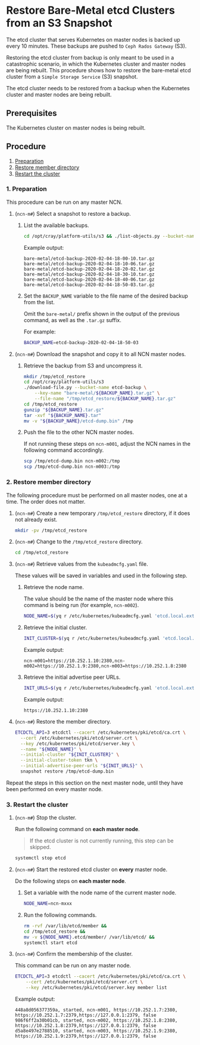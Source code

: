 # Restore Bare-Metal etcd Clusters from an S3 Snapshot

The etcd cluster that serves Kubernetes on master nodes is backed up every 10 minutes. These backups are pushed to `Ceph Rados Gateway` \(S3\).

Restoring the etcd cluster from backup is only meant to be used in a catastrophic scenario, in which the Kubernetes cluster and master nodes are being rebuilt.
This procedure shows how to restore the bare-metal etcd cluster from a `Simple Storage Service` \(S3\) snapshot.

The etcd cluster needs to be restored from a backup when the Kubernetes cluster and master nodes are being rebuilt.

## Prerequisites

The Kubernetes cluster on master nodes is being rebuilt.

## Procedure

1. [Preparation](#1-preparation)
1. [Restore member directory](#2-restore-member-directory)
1. [Restart the cluster](#3-restart-the-cluster)

### 1. Preparation

This procedure can be run on any master NCN.

1. (`ncn-m#`) Select a snapshot to restore a backup.

    1. List the available backups.

        ```bash
        cd /opt/cray/platform-utils/s3 && ./list-objects.py --bucket-name etcd-backup
        ```

        Example output:

        ```text
        bare-metal/etcd-backup-2020-02-04-18-00-10.tar.gz
        bare-metal/etcd-backup-2020-02-04-18-10-06.tar.gz
        bare-metal/etcd-backup-2020-02-04-18-20-02.tar.gz
        bare-metal/etcd-backup-2020-02-04-18-30-10.tar.gz
        bare-metal/etcd-backup-2020-02-04-18-40-06.tar.gz
        bare-metal/etcd-backup-2020-02-04-18-50-03.tar.gz
        ```

    1. Set the `BACKUP_NAME` variable to the file name of the desired backup from the list.

        Omit the `bare-metal/` prefix shown in the output of the previous command, as well as the `.tar.gz` suffix.

        For example:

        ```bash
        BACKUP_NAME=etcd-backup-2020-02-04-18-50-03
        ```

1. (`ncn-m#`) Download the snapshot and copy it to all NCN master nodes.

    1. Retrieve the backup from S3 and uncompress it.

        ```bash
        mkdir /tmp/etcd_restore
        cd /opt/cray/platform-utils/s3
        ./download-file.py --bucket-name etcd-backup \
            --key-name "bare-metal/${BACKUP_NAME}.tar.gz" \
            --file-name "/tmp/etcd_restore/${BACKUP_NAME}.tar.gz"
        cd /tmp/etcd_restore
        gunzip "${BACKUP_NAME}.tar.gz"
        tar -xvf "${BACKUP_NAME}.tar"
        mv -v "${BACKUP_NAME}/etcd-dump.bin" /tmp
        ```

    1. Push the file to the other NCN master nodes.

        If not running these steps on `ncn-m001`, adjust the NCN names in the following command accordingly.

        ```bash
        scp /tmp/etcd-dump.bin ncn-m002:/tmp
        scp /tmp/etcd-dump.bin ncn-m003:/tmp
        ```

### 2. Restore member directory

The following procedure must be performed on all master nodes, one at a time. The order does not matter.

1. (`ncn-m#`) Create a new temporary `/tmp/etcd_restore` directory, if it does not already exist.

    ```bash
    mkdir -pv /tmp/etcd_restore
    ```

1. (`ncn-m#`) Change to the `/tmp/etcd_restore` directory.

    ```bash
    cd /tmp/etcd_restore
    ```

1. (`ncn-m#`) Retrieve values from the `kubeadmcfg.yaml` file.

    These values will be saved in variables and used in the following step.

    1. Retrieve the node name.

        The value should be the name of the master node where this command is being run (for example, `ncn-m002`).

        ```bash
        NODE_NAME=$(yq r /etc/kubernetes/kubeadmcfg.yaml 'etcd.local.extraArgs.name') ; echo "${NODE_NAME}"
        ```

    1. Retrieve the initial cluster.

        ```bash
        INIT_CLUSTER=$(yq r /etc/kubernetes/kubeadmcfg.yaml 'etcd.local.extraArgs.initial-cluster'); echo "${INIT_CLUSTER}"
        ```

        Example output:

        ```text
        ncn-m001=https://10.252.1.10:2380,ncn-m002=https://10.252.1.9:2380,ncn-m003=https://10.252.1.8:2380
        ```

    1. Retrieve the initial advertise peer URLs.

        ```bash
        INIT_URLS=$(yq r /etc/kubernetes/kubeadmcfg.yaml 'etcd.local.extraArgs.initial-advertise-peer-urls'); echo "${INIT_URLS}"
        ```

        Example output:

        ```text
        https://10.252.1.10:2380
        ```

1. (`ncn-m#`) Restore the member directory.

    ```bash
    ETCDCTL_API=3 etcdctl --cacert /etc/kubernetes/pki/etcd/ca.crt \
      --cert /etc/kubernetes/pki/etcd/server.crt \
      --key /etc/kubernetes/pki/etcd/server.key \
      --name "${NODE_NAME}" \
      --initial-cluster "${INIT_CLUSTER}" \
      --initial-cluster-token tkn \
      --initial-advertise-peer-urls "${INIT_URLS}" \
      snapshot restore /tmp/etcd-dump.bin
    ```

Repeat the steps in this section on the next master node, until they have been performed on every master node.

### 3. Restart the cluster

1. (`ncn-m#`) Stop the cluster.

    Run the following command on **each master node**.

    > If the etcd cluster is not currently running, this step can be skipped.

    ```bash
    systemctl stop etcd
    ```

1. (`ncn-m#`) Start the restored etcd cluster on **every** master node.

    Do the following steps on **each master node**.

    1. Set a variable with the node name of the current master node.

        ```bash
        NODE_NAME=ncn-mxxx
        ```

    1. Run the following commands.

        ```bash
        rm -rvf /var/lib/etcd/member &&
        cd /tmp/etcd_restore &&
        mv -v ${NODE_NAME}.etcd/member/ /var/lib/etcd/ &&
        systemctl start etcd
        ```

1. (`ncn-m#`) Confirm the membership of the cluster.

    This command can be run on any master node.

    ```bash
    ETCDCTL_API=3 etcdctl --cacert /etc/kubernetes/pki/etcd/ca.crt \
        --cert /etc/kubernetes/pki/etcd/server.crt \
        --key /etc/kubernetes/pki/etcd/server.key member list
    ```

    Example output:

    ```text
    448a8d056377359a, started, ncn-m001, https://10.252.1.7:2380, https://10.252.1.7:2379,https://127.0.0.1:2379, false
    986f6ff2a30b01cb, started, ncn-m002, https://10.252.1.8:2380, https://10.252.1.8:2379,https://127.0.0.1:2379, false
    d5a8e497e2788510, started, ncn-m003, https://10.252.1.9:2380, https://10.252.1.9:2379,https://127.0.0.1:2379, false
    ```
